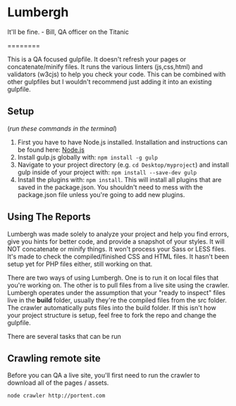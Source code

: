 Lumbergh
========

It'll be fine. - Bill, QA officer on the Titanic

========

This is a QA focused gulpfile. It doesn't refresh your pages or concatenate/minify files.
It runs the various linters (js,css,html) and validators (w3cjs) to help you check your code.
This can be combined with other gulpfiles but I wouldn't recommend just adding it into an existing gulpfile.

## Setup
(*run these commands in the terminal*)

1. First you have to have Node.js installed. Installation and instructions can be found here: [Node.js](http://nodejs.org/)
2. Install gulp.js globally with: ```npm install -g gulp```
3. Navigate to your project directory (e.g. ```cd Desktop/myproject```) and install gulp inside of your project with: ```npm install --save-dev gulp```
4. Install the plugins with: ```npm install```. This will install all plugins that are saved in the package.json. You shouldn't need to mess with the package.json file unless you're going to add new plugins.

## Using The Reports
Lumbergh was made solely to analyze your project and help you find errors, give you hints for better code, and provide a snapshot of your styles. It will NOT concatenate or minify things. It won't process your Sass or LESS files. It's made to check the compiled/finished CSS and HTML files. It hasn't been setup yet for PHP files either, still working on that.

There are two ways of using Lumbergh. One is to run it on local files that you're working on. The other is to pull files from a live site using the crawler. Lumbergh operates under the assumption that your "ready to inspect" files live in the **build** folder, usually they're the compiled files from the src folder. The crawler automatically puts files into the build folder. If this isn't how your project structure is setup, feel free to fork the repo and change the gulpfile.

There are several tasks that can be run



## Crawling remote site

Before you can QA a live site, you'll first need to run the crawler to download all of the pages / assets.


```node crawler http://portent.com```
